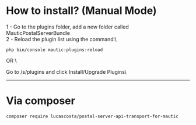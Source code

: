 # How to install? (Manual Mode)

1 - Go to the plugins folder, add a new folder called MauticPostalServerBundle\
2 - Reload the plugin list using the command:\
```
php bin/console mautic:plugins:reload
```

OR \

Go to /s/plugins and click Install/Upgrade Plugins\

---
# Via composer
```
composer require lucascosta/postal-server-api-transport-for-mautic
```
